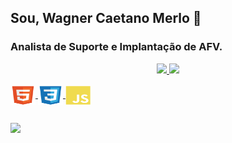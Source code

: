 ## Sou, Wagner Caetano Merlo 🦖

### Analista de Suporte e Implantação de AFV.


<div align="center">
  <a href="https://github.com/WCMerlo">
  <img height="180em" src="https://github-readme-stats.vercel.app/api?username=WCMerlo&show_icons=true&theme=dark&include_all_commits=true&count_private=true"/>
  <img height="180em" src="https://github-readme-stats.vercel.app/api/top-langs/?username=WCMerlo&layout=compact&langs_count=7&theme=dark"/>
</div>
<div style="display: inline_block"><br>
  <img align="center" alt="WC-HTML" height="30" width="40" src="https://raw.githubusercontent.com/devicons/devicon/master/icons/html5/html5-original.svg">
  <img align="center" alt="WC-CSS" height="30" width="40" src="https://raw.githubusercontent.com/devicons/devicon/master/icons/css3/css3-original.svg">
  <img align="center" alt="WC-Js" height="30" width="40" src="https://raw.githubusercontent.com/devicons/devicon/master/icons/javascript/javascript-plain.svg">
</div>

##
 
 <div>
   <a href="https://www.linkedin.com/in/wagner-caetano-merlo-a9640ab0/" target="_blank"><img src="https://img.shields.io/badge/-LinkedIn-%230077B5?style=for-the-badge&logo=linkedin&logoColor=white" target="_blank"></a> 
 </div>
